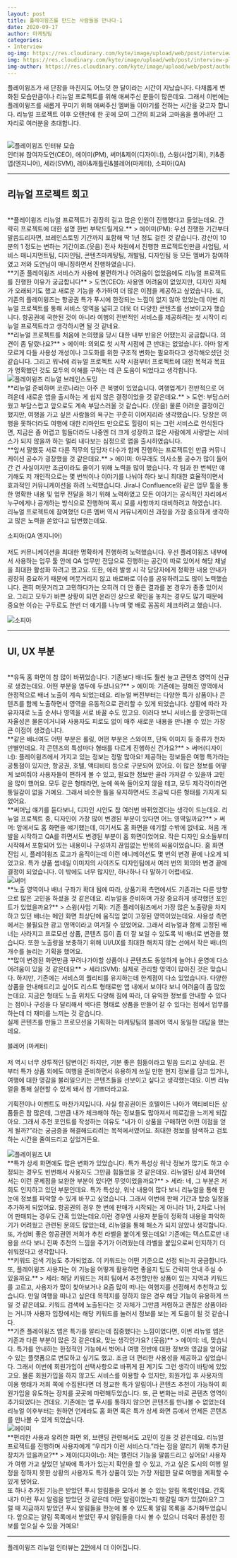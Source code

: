 ```yaml
---
layout: post
title: 플레이윙즈를 만드는 사람들을 만나다-1
date: 2020-09-17
author: 마케팅팀
categories: 
- Interview
og-img: https://res.cloudinary.com/kyte/image/upload/web/post/interview-playwings-renewal-1/og_cover.jpg
img: https://res.cloudinary.com/kyte/image/upload/web/post/interview-playwings-renewal-1/cover.jpg
img-author: https://res.cloudinary.com/kyte/image/upload/web/post/author/team_marketing.jpg
---
```


플레이윙즈가 새 단장을 마친지도 어느덧 한 달이라는 시간이 지났습니다. 다채롭게 변화된 모습만큼이나 리뉴얼 프로젝트를 위해 애써주신 분들이 많은데요. 그래서 이번에는 플레이윙즈를 새롭게 꾸미기 위해 애써주신 멤버들 이야기를 전하는 시간을 갖고자 합니다. 리뉴얼 프로젝트 이후 오랜만에 한 곳에 모여 그간의 회고와 고마움을 풀어내던 그 자리로 여러분을 초대합니다. 

<br>
<img src="{{site.cloudinary}}/web/post/interview-playwings-renewal-1/interview_playwings_renewal_1.jpg" alt="플레이윙즈 인터뷰 모습">
<div class="caption"><span>인터뷰 참여자</span>도연(CEO), 에이미(PM), 써머&제이(디자이너), 스윙(사업기획), 키&종엽(엔지니어), 세라(SVM), 레아&캐틀린&블레어(마케터), 소피아(QA)</div>

---

## 리뉴얼 프로젝트 회고

<br>
**플레이윙즈 리뉴얼 프로젝트가 굉장히 길고 많은 인원이 진행했다고 들었는데요. 간략히 프로젝트에 대한 설명 한번 부탁드릴게요.**
> 에이미(PM): 우선 진행한 기간부터 말씀드리자면, 브레인스토밍 기간까지 포함해 딱 1년 정도 걸린 것 같습니다. 강산이 10분의 1 정도는 변하는 기간이죠.(웃음) 전사 차원에서 진행한 프로젝트인만큼 사업팀, 서비스 매니지먼트팀, 디자인팀, 콘텐츠마케팅팀, 개발팀, 디자인팀 등 모든 멤버가 참여하였고 저와 도연님이 매니징하면서 진행하였습니다. 

<br>
**기존 플레이윙즈 서비스가 사용에 불편하거나 어려움이 없었음에도 리뉴얼 프로젝트를 진행한 이유가 궁금합니다**
> 도연(CEO): 사용엔 어려움이 없었지만, 디자인 자체가 오래되기도 했고 새로운 기능을 추가하여 더 많은 이점을 제공하고 싶었습니다. 또, 기존의 플레이윙즈는 항공권 특가 푸시에 한정되는 느낌이 없지 않아 있었는데 이번 리뉴얼 프로젝트를 통해 서비스 영역을 넓히고 더욱 더 다양한 콘텐츠를 선보이고자 했습니다. 항공권에 국한된 것이 아니라 여행의 전반적인 서비스를 제공하려는 첫 시작이 리뉴얼 프로젝트라고 생각하시면 될 것 같네요.

<br>
**리뉴얼 프로젝트를 처음에 논의했을 당시 대한 내부 반응은 어땠는지 궁금합니다. 의견이 좀 달랐나요?**
> 에이미: 의외로 첫 시작 시점에 큰 반대는 없었습니다. 아마 알게 모르게 다들 사용성 개성이나 고도화를 위한 구조적 변화는 필요하다고 생각해오셨던 것 같습니다. 그리고 워낙에 리뉴얼 프로젝트 시작 시점부터 프로젝트에 대한 목적과 목표가 명확했던 것도 모두의 이해를 구하는 데 큰 도움이 되었다고 생각합니다.

<br>
<img src="{{site.cloudinary}}/web/post/interview-playwings-renewal-1/interview_playwings_renewal_2.jpg" alt="플레이윙즈 리뉴얼 브레인스토밍">

<br>
**리뉴얼 준비하며 코로나라는 아주 큰 복병이 있었습니다. 여행업계가 전반적으로 어려운데 새로운 앱을 출시하는 게 쉽지 않은 결정이었을 것 같은데요.**
> 도연: 부담스러웠고 부담스럽고 앞으로도 계속 부담스러울 것 같습니다. (웃음) 물론 어려운 결정이긴 했지만, 여행을 가고 싶은 사람들의 욕구는 꾸준히 이어지리라 생각했습니다. 당장은 여행을 못하더라도 여행에 대한 리마인드 만으로도 힐링이 되는 그런 서비스로 인식된다면, 지금은 좀 어렵고 힘들더라도 나중엔 더 크게 성장하고 많은 사람에게 사랑받는 서비스가 되지 않을까 하는 멀리 내다보는 심정으로 앱을 출시하였습니다.

<br>
**앞서 말했듯 서로 다른 직무의 담당자 다수가 함께 진행하는 프로젝트인 만큼 커뮤니케이션 공수가 굉장했을 것 같은데요.**
> 에이미: 아무래도 의사소통 공수가 많이 들어간 건 사실이지만 조금이라도 줄이기 위해 노력을 많이 했습니다. 각 팀과 한 번씩만 얘기해도 저 개인적으로는 몇 번씩이나 이야기를 나눠야 하다 보니 최대한 효율적이면서 효과적인 커뮤니케이션을 하려 노력했습니다. Jira나 Confluence와 같은 업무 툴을 통한 명확한 내용 및 업무 전달을 하기 위해 노력하였고 모든 이야기는 공식적인 자리에서 누구에게나 공개하는 방식으로 진행하며 혹시 모를 사항까지 대비하려고 하였습니다.

<br>
리뉴얼 프로젝트에 참여했던 다른 멤버 역시 커뮤니케이션 과정을 가장 중요하게 생각하고 많은 노력을 쏟았다고 답변했는데요. 

<p class="quotes">
<i class="ri-double-quotes-l quote"></i>
소피아(QA 엔지니어)
<br><br>
저도 커뮤니케이션을 최대한 명확하게 진행하려 노력했습니다. 우선 플레이윙즈 내부에서 사용하는 업무 툴 안에 QA 업무만 전담으로 진행하는 공간이 따로 있어서 해당 채널을 최대한 활성화 하려고 했고요. 또한, 에러 발생 시 각 담당자에게 정확한 내용 안내가 굉장히 중요하기 때문에 머뭇거리지 않고 바로바로 이슈를 공유하려고도 많이 노력했습니다. 괜히 머뭇거리고 고민하다가는 오히려 더 안 좋은 결과를 본 경우가 종종 있어서요. 그리고 모두가 바쁜 상황이 되면 온라인 상으로 확인을 놓치는 경우도 많기 때문에 중요한 이슈는 구두로도 한번 더 얘기를 나누며 몇 배로 꼼꼼히 체크하려고 했습니다.
<i class="ri-double-quotes-r quote"></i>
</p>

<img src="{{site.cloudinary}}/web/post/interview-playwings-renewal-1/interview_playwings_renewal_3.jpg" alt="소피아">

---

## UI, UX 부분

<br>
**유독 홈 화면이 참 많이 바뀌었습니다. 기존보다 배너도 훨씬 늘고 콘텐츠 영역이 신규로 생겼는데요. 어떤 부분을 염두에 두셨나요?**
> 에이미: 기존에는 정해진 영역에서 한정적으로 배너 노출이 계속 되었는데요. 리뉴얼 버전부터는 다양한 특가 상품이나 콘텐츠를 함께 노출하면서 영역을 유동적으로 관리할 수 있게 되었습니다. 상황에 따라 자유자재로 노출 순서나 영역을 서로 바꿀 수도 있고요. 이러다 보니 서비스를 운영하는데 자율성은 물론이거니와 사용자도 피로도 없이 매주 새로운 내용을 만나볼 수 있는 가장 큰 이점이 생겼습니다.

<br>
**같은 배너여도 어떤 부분은 롤링, 어떤 부분은 스와이프, 단독 이미지 등 종류가 천차만별인데요. 각 콘텐츠의 특성마다 형태를 다르게 진행하신 건가요?**
> 써머(디자이너): 플레이윙즈에서 가지고 있는 정보는 정말 많아요! 제공하는 정보들은 여행 특가라는 공통점이 있지만, 항공권, 호텔, 액티비티 등으로 구분되어 있어요. 이 많은 정보를 어떻게 보여줘야 사용자들이 편하게 볼 수 있고, 필요한 정보만 골라 가져갈 수 있을까 고민을 많이 했어요. 모두 같은 형태라면, 눈에 쏙쏙 들어오지 않을 테고, 모두 제각각이라면 통일감이 없을 거예요. 그래서 비슷한 틀을 유지하면서도 조금씩 다른 형태를 가지게 되었어요.

<br>
**써머님 얘기를 듣다보니, 디자인 시안도 참 여러번 바뀌었겠다는 생각이 드는데요. 리뉴얼 프로젝트 중, 디자인이 가장 많이 변경된 부분이 있다면 어느 영역일까요?**
> 써머: 앞에서도 홈 화면을 얘기했는데, 여기서도 홈 화면을 얘기할 수밖에 없네요. 처음 개발을 시작하고 QA를 하면서도 변경된 부분이 홈 화면이었어요. 작은 디자인 요소들부터 시작해서 포함되어 있는 내용이나 구성까지 끊임없는 반복의 싸움이었습니다. 홈 화면 진입 시, 플레이윙즈 로고가 움직이는데 이런 애니메이션도 몇 번의 변경 끝에 나오게 되었고요. 특가 상품 썸네일 이미지의 사이즈도 디자인팀에서 여러 번의 회의와 변경 끝에 결정이 되었습니다. 이 밖에도 너무 많지만, 하나하나 다 말하기 어렵네요.

<br>
<img src="{{site.cloudinary}}/web/post/interview-playwings-renewal-1/interview_playwings_renewal_4.jpg" alt="써머">

<br>
**노출 영역이나 배너 구좌가 확대 됨에 따라, 상품기획 측면에서도 기존과는 다른 방향으로 많은 고민을 하셨을 것 같은데요. 리뉴얼을 준비하며 가장 중요하게 생각했던 포인트가 있었을까요?**
> 스윙(사업 기획): 기존 플레이윙즈에서 가장 많은 노출량을 차지하고 있던 배너는 메인 화면 최상단에 움직임 없이 고정된 영역이었는데요. 사용성 측면에서는 불필요한 광고 영역이라고 여겨질 수 있었어요. 그래서 리뉴얼과 함께 고정된 배너는 사라지고 프로모션 상품, 콘텐츠 등이 좀 더 잘 보일 수 있도록 빅 배너로 변경을 했습니다. 또한 노출량을 보충하기 위해 UI/UX를 최대한 해치지 않는 선에서 작은 배너의 개수를 늘리는 기획을 했어요.

<br>
**많이 변경된 화면만큼 꾸려나가야할 상품이나 콘텐츠도 동일하게 늘어나 운영에 다소 어려움이 있을 것 같은데요**
> 세라(SVM): 실제로 관리할 영역이 많아진 것은 맞습니다. 하지만, 기존에는 서비스의 퀄리티를 유지하는데 한계점이 다소 있었습니다. 다양한 상품을 안내해드리고 싶어도 리스트 형태로만 앱 내에서 보이다 보니 어려움이 좀 많았는데요. 지금은 형태도 노출 위치도 다양해 짐에 따라, 더 유익한 정보를 안내할 수 있다는 점이나 구성을 다 달리해서 색다른 형태로 상품을 만들어 갈 수 있다는 점에서 업무를 하는데 더 재미를 느끼는 것 같습니다.

<br>
실제 콘텐츠를 만들고 프로모션을 기획하는 마케팅팀의 블레어 역시 동일한 대답을 했는데요.

<p class="quotes">
<i class="ri-double-quotes-l quote"></i>
블레어 (마케터)
<br><br>
저 역시 너무 상투적인 답변이긴 하지만, 기분 좋은 힘듦이라고 말씀 드리고 싶네요. 전부터 특가 상품 외에도 여행을 준비하면서 유용하게 쓰일 만한 현지 정보를 담고 있거나, 여행에 대한 영감을 불러일으키는 콘텐츠들을 선보이고 싶다고 생각했는데요. 이번 리뉴얼을 통해 실현할 수 있게 돼서 참 기쁘더라고요.

기획전이나 이벤트도 마찬가지입니다. 사실 항공권이든 호텔이든 나아가 액티비티든 상품들은 참 많은데, 그만큼 내가 체크해야 하는 정보들도 많아져서 피로감을 느끼게 되잖아요. 그래서 추천 포인트를 작성하는 이유도 “내가 이 상품을 구매하면 어떤 이점을 얻게 될까?”라는 궁금증을 해결해드리려는 목적에서였어요. 최대한 정보를 탐색하고 검토하는 시간을 줄여드리고 싶었거든요.
<i class="ri-double-quotes-r quote"></i>
</p>

<img src="{{site.cloudinary}}/web/post/interview-playwings-renewal-1/interview_playwings_renewal_5.jpg" alt="플레이윙즈 UI">

<br>
**특가 상세 화면에도 많은 변화가 있었습니다. 특가 특성상 워낙 정보가 많기도 하고 수정되는 경우도 빈번해서 사용자도 그만큼 힘들었을 것 같은데요. 리뉴얼된 상세 화면에서는 이런 문제점을 보완한 부분이 있다면 무엇이었을까요?**
> 세라: 네, 그 부분은 저희도 인지하고 있던 부분인데요. 특가 특성상, 워낙 내용이 많다 보니 리뉴얼을 통해 한눈에 정보를 파악할 수 있게 바꾸고 싶었습니다. 그래서 이번에 판매 기간과 탑승 일정을 추가하게 되었어요. 항공권의 경우 한 번에 판매가 시작되는 게 아니라 1차, 2차로 나뉘어 판매되는 경우도 간혹 있었는데요.이런 경우엔 사용자 분들이 정확히 내용을 파악하기가 어려웠고 관련된 문의도 많았는데, 리뉴얼을 통해 해소가 되지 않았나 생각합니다. 또, 가성비 좋은 항공권엔 저희가 추천 라벨을 붙이게 됐는데요! 기존에는 텍스트로만 내용을 쓰다 보니 진짜 추천의 느낌을 주기가 어려웠는데 라벨을 붙임으로써 인지하기 더 쉬워졌다고 생각합니다.

<br>
**키워드 검색 기능도 추가되었죠. 이 키워드는 어떤 기준으로 선정 되는지 궁금합니다. 또, 플레이윙즈 사용자는 이 기능을 어떻게 활용하면 좋을지 팁도 간략히 안내 주실 수 있을까요.**
> 세라: 해당 키워드는 저희 팀에서 추천할만한 상품이 있는 지역과 키워드를 고르고, 사용자가 많이 찾아보거나 요즘 많이 떠나는 여행지를 선정해서 추천하고 있습니다. 만일 여행을 떠나고 싶은데 목적지를 정하지 않은 경우 해당 기능이 유용하게 쓰일 것 같은데요. 키워드 검색에 노출된다는 것 자체가 그만큼 저렴하고 괜찮은 상품이라는 거니까 사용자 입장에서는 해당 키워드를 눌러서 정보를 보는 게 도움이 될 것 같습니다.

<br>
**기존 플레이윙즈 앱은 특가를 알리는데 집중했다는 느낌이었다면, 이번 리뉴얼 앱은 기존과 다른 부분이 많은 것 같은데요, 맞는 생각인가요? (웃음)**
> 에이미: 네, 맞습니다. 특가를 안내하는 한정적인 기능에서 벗어나 여행 전반에 대한 정보와 영감을 얻어갈 수 있는 플랫폼으로 변모하고 싶기도 했고. 조금 더 편리한 사용성을 제공하고 싶었습니다. 그래서 이번에 회원가입이 선택사항으로 바뀌게 된 계기도 그런 생각이 바탕에 있었고요. 물론 회원가입을 하지 않고도 서비스를 이용할 수 있지만, 회원가입 후 사용자의 이용 행태가 저희 쪽에 수집된다면 더 정교한 특가 알림이나 콘텐츠 추천이 가능하여 회원가입을 유도하는 장치를 곳곳에 마련해두었습니다. 또, 큰 변화는 바로 콘텐츠 영역이 추가되었다는 건데요. 기존에는 앱 푸시를 통하지 않으면 콘텐츠를 만나볼 수 없었는데 리뉴얼 이후부터는 원하면 언제라도 홈 화면 혹은 특가 상세 화면 등에서 언제든 콘텐츠를 만나볼 수 있게 되었습니다.

<br>
<img src="{{site.cloudinary}}/web/post/interview-playwings-renewal-1/interview_playwings_renewal_6.jpg" alt="에이미">

<br>
**편리한 사용과 유려한 화면 외, 브랜딩 관련해서도 고민이 깊을 것 같은데요. 리뉴얼 프로젝트를 진행하며 사용자에게 “우리가 이런 서비스다.”라는 점을 알리기 위해 추가된 장치가 있을까요?**
> 제이(디자이너): 저는 캘린더 기능을 말씀드리고 싶어요! 사용자가 여행 가고 싶었던 날짜에 특가가 있는지 확인을 할 수 있고, 가고 싶은 도시의 여행 일정을 정하지 못한 상황의 사용자도 특가 상품이 있는 가장 저렴한 달로 여행을 계획할 수 있게 됐어요.<br>또 하나 추가된 기능은 받았던 푸시 알림들을 모아서 볼 수 있는 알림 목록인데요. 간혹 내가 이런 푸시 알림을 받았던 것 같은데 어떤 알림이었는지 헷갈릴 때가 있잖아요? 그럴 때 지금까지 받았던 푸시 알림들을 한눈에 볼 수 있도록 알림 목록을 추가해두었습니다. 앞으로는 알림 목록에서 받았던 푸시 알림들을 다시 볼 수 있으니 더욱더 풍성한 정보를 얻으실 수 있을 거예요!

---

플레이윙즈 리뉴얼 인터뷰는 [2편](https://squarelab.co/blog/interview-playwings-renewal-2/)에서 더 이어집니다.